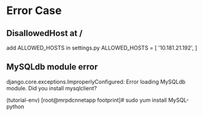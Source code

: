 
# Error Case 
## DisallowedHost at /
add ALLOWED_HOSTS in settings.py 
ALLOWED_HOSTS = [ 
        '10.181.21.192',
]

## MySQLdb module error 
django.core.exceptions.ImproperlyConfigured: Error loading MySQLdb module.
Did you install mysqlclient?

(tutorial-env) [root@mrpdcnnetapp footprint]# sudo yum install MySQL-python

